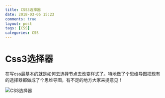 ```yaml
---
title: CSS3选择器
date: 2018-03-05 15:23
comments: true
layout: post
tags: [CSS]
categories: CSS
---
```


# Css3选择器

在写css最基本的就是如何去选择节点去改变样式了。特地做了个思维导图把现有的选择器都做成了个思维导图，有不足的地方大家来提意见！

![CSS选择器](http://blogaaaaxzh.oss-cn-hangzhou.aliyuncs.com/CSS3%E9%80%89%E6%8B%A9%E5%99%A8.png)